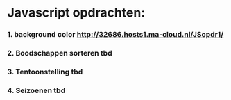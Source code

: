 # Javascript opdrachten:
### 1. background color http://32686.hosts1.ma-cloud.nl/JSopdr1/
### 2. Boodschappen sorteren tbd
### 3. Tentoonstelling tbd
### 4. Seizoenen tbd
